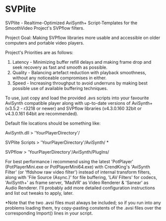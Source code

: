 # SVPlite
SVPlite - Realtime-Optimized AviSynth+ Script-Templates for the SmoothVideo Project's SVPflow filters.

Project Goal: Making SVPflow libraries more usable and accessible on older computers and portable video players.

Project's Priorities are as follows:
1. Latency - Minimizing buffer refill delays and making frame drop and seek recovery as fast and smooth as possible.
2. Quality - Balancing artefact reduction with playback smoothness, without any noticeable compromises in either.
3. Speed   - Increasing throughput to avoid underruns by making best possible use of available buffering techniques.

To use, just copy and load the provided .avs scripts into your favourite AviSynth compatible player along with up-to-date versions of AviSynth+ (v3.5.2 - r3218 or newer) and SVPflow libraries (v4.3.0.160 32bit or v4.3.0.161 64bit are recommended).

Default file locations should be something like:

AviSynth.dll > 'YourPlayerDirectory'/

SVPlite Scripts > 'YourPlayerDirectory'/AviSynth/ *

SVPflow > 'YourPlayerDirectory'/AviSynth/PlugIns/

For best performance i recommend using the latest 'PotPlayer' (PotPlayerMini.exe or PotPlayerMini64.exe) with CrendKing's 'AviSynth Filter' (or 'ffdshow raw video filter') instead of internal transform filters, along with 'File Source (Async.)' for file buffering, 'LAV Filters' for codecs, 'AviSynth+' as frame server, 'MadVR' as Video Renderer & 'Sanear' as Audio Renderer. I'll probably add more detailed configuration instructions and list out tweaks to apply, later.

*Note that the two .avsi files must always be included; so if you run into any problems loading them, try copy-pasting constents of the .avsi files over the corresponding Import() lines in your script.
